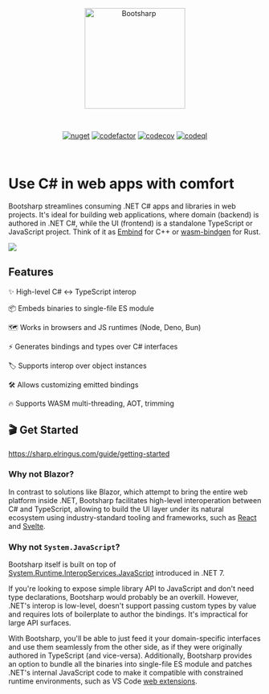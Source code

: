 <p align="center">
  <a href="https://sharp.elringus.com" target="_blank" rel="noopener noreferrer">
    <img width="200" src="https://raw.githubusercontent.com/elringus/bootsharp/main/docs/public/favicon.svg" alt="Bootsharp">
  </a>
</p>
<br/>
<p align="center">
  <a href="https://www.nuget.org/packages/Bootsharp"><img src="https://img.shields.io/nuget/v/Bootsharp" alt="nuget"></a>
  <a href="https://codefactor.io/repository/github/elringus/bootsharp/overview/main"><img src="https://codefactor.io/repository/github/elringus/bootsharp/badge/main" alt="codefactor"></a>
  <a href="https://codecov.io/gh/elringus/bootsharp"><img src="https://codecov.io/gh/elringus/bootsharp/branch/main/graph/badge.svg?token=AAhei51ETt" alt="codecov"></a>
  <a href="https://github.com/elringus/bootsharp/actions/workflows/codeql.yml"><img src="https://github.com/elringus/bootsharp/actions/workflows/codeql.yml/badge.svg" alt="codeql"></a>
</p>
<br/>

# Use C# in web apps with comfort

Bootsharp streamlines consuming .NET C# apps and libraries in web projects. It's ideal for building web applications, where domain (backend) is authored in .NET C#, while the UI (frontend) is a standalone TypeScript or JavaScript project. Think of it as [Embind](https://emscripten.org/docs/porting/connecting_cpp_and_javascript/embind.html) for C++ or [wasm-bindgen](https://github.com/rustwasm/wasm-bindgen) for Rust.

![](https://raw.githubusercontent.com/elringus/bootsharp/main/docs/public/img/banner.png)

## Features

✨ High-level C# <-> TypeScript interop

📦 Embeds binaries to single-file ES module

🗺️ Works in browsers and JS runtimes (Node, Deno, Bun)

⚡ Generates bindings and types over C# interfaces

🏷️ Supports interop over object instances

🛠️ Allows customizing emitted bindings

🔥 Supports WASM multi-threading, AOT, trimming


## 🎬 Get Started

https://sharp.elringus.com/guide/getting-started

### Why not Blazor?

In contrast to solutions like Blazor, which attempt to bring the entire web platform inside .NET, Bootsharp facilitates high-level interoperation between C# and TypeScript, allowing to build the UI layer under its natural ecosystem using industry-standard tooling and frameworks, such as [React](https://react.dev) and [Svelte](https://svelte.dev).

### Why not `System.JavaScript`?

Bootsharp itself is built on top of [System.Runtime.InteropServices.JavaScript](https://learn.microsoft.com/en-us/aspnet/core/blazor/javascript-interoperability/import-export-interop?view=aspnetcore-8.0) introduced in .NET 7.

If you're looking to expose simple library API to JavaScript and don't need type declarations, Bootsharp would probably be an overkill. However, .NET's interop is low-level, doesn't support passing custom types by value and requires lots of boilerplate to author the bindings. It's impractical for large API surfaces.

With Bootsharp, you'll be able to just feed it your domain-specific interfaces and use them seamlessly from the other side, as if they were originally authored in TypeScript (and vice-versa). Additionally, Bootsharp provides an option to bundle all the binaries into single-file ES module and patches .NET's internal JavaScript code to make it compatible with constrained runtime environments, such as VS Code [web extensions](https://code.visualstudio.com/api/extension-guides/web-extensions).

